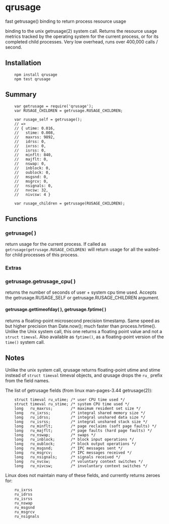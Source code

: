 qrusage
=======

fast getrusage() binding to return process resource usage

binding to the unix getrusage(2) system call.  Returns the resource usage
metrics tracked by the operating system for the current process, or for its
completed child processes.  Very low overhead, runs over 400,000 calls /
second.


## Installation

        npm install qrusage
        npm test qrusage


## Summary

        var getrusage = require('qrusage');
        var RUSAGE_CHILDREN = getrusage.RUSAGE_CHILDREN;

        var rusage_self = getrusage();
        // =>
        // { utime: 0.016,
        //   stime: 0.008,
        //   maxrss: 9892,
        //   idrss: 0,
        //   ixrss: 0,
        //   isrss: 0,
        //   minflt: 840,
        //   majflt: 0,
        //   nswap: 0,
        //   inblock: 0,
        //   oublock: 0,
        //   msgsnd: 0,
        //   msgrcv: 0,
        //   nsignals: 0,
        //   nvcsw: 32,
        //   nivcsw: 4 }

        var rusage_children = getrusage(RUSAGE_CHILDREN);


## Functions

### getrusage( )

return usage for the current process.  If called as
`getrusage(getrusage.RUSAGE_CHILDREN)` will return usage for all the
waited-for child processes of this process.

### Extras

### getrusage.getrusage_cpu( )

returns the number of seconds of user + system cpu time used.  Accepts
the getrusage.RUSAGE_SELF or getrusage.RUSAGE_CHILDREN argument.

#### getrusage.gettimeofday( ), getrusage.fptime( )

returns a floating-point microsecond precision timestamp.  Same speed as
but higher precision than Date.now(); much faster than process.hrtime().
Unlike the Unix system call, this one returns a floating point value and
not a `struct timeval`.  Also available as `fptime()`, as a
floating-point version of the `time()` system call.


## Notes

Unlike the unix system call, qrusage returns floating-point utime and stime
instead of `struct timeval` timeval objects, and qrusage drops the `ru_`
prefix from the field names.

The list of getrusage fields (from linux man-pages-3.44 getrusage(2)):

        struct timeval ru_utime; /* user CPU time used */
        struct timeval ru_stime; /* system CPU time used */
        long   ru_maxrss;        /* maximum resident set size */
        long   ru_ixrss;         /* integral shared memory size */
        long   ru_idrss;         /* integral unshared data size */
        long   ru_isrss;         /* integral unshared stack size */
        long   ru_minflt;        /* page reclaims (soft page faults) */
        long   ru_majflt;        /* page faults (hard page faults) */
        long   ru_nswap;         /* swaps */
        long   ru_inblock;       /* block input operations */
        long   ru_oublock;       /* block output operations */
        long   ru_msgsnd;        /* IPC messages sent */
        long   ru_msgrcv;        /* IPC messages received */
        long   ru_nsignals;      /* signals received */
        long   ru_nvcsw;         /* voluntary context switches */
        long   ru_nivcsw;        /* involuntary context switches */

Linux does not maintain many of these fields, and currently returns zeroes for:

        ru_ixrss
        ru_idrss
        ru_isrss
        ru_nswap
        ru_msgsnd
        ru_msgrcv
        ru_nsignals
